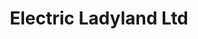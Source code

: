 ---
title: "Electric Ladyland Ltd"
url: /bristol/electric-ladyland-ltd/
shop: musical instrument
---